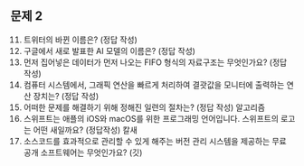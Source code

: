 ## 문제 2

11. 트위터의 바뀐 이름은? (정답 작성)
12. 구글에서 새로 발표한 AI 모델의 이름은? (정답 작성)
13. 먼저 집어넣은 데이터가 먼저 나오는 FIFO 형식의 자료구조는 무엇인가요? (정답 작성)
14. 컴퓨터 시스템에서, 그래픽 연산을 빠르게 처리하여 결괏값을 모니터에 출력하는 연산 장치는? (정답 작성)
15. 어떠한 문제를 해결하기 위해 정해진 일련의 절차는? (정답 작성) 알고리즘
16. 스위프트는 애플의 iOS와 macOS를 위한 프로그래밍 언어입니다. 스위프트의 로고는 어떤 새일까요? (정답작성) 칼새
17. 소스코드를 효과적으로 관리할 수 있게 해주는 버전 관리 시스템을 제공하는 무료 공개 소프트웨어는 무엇인가요? (깃)
